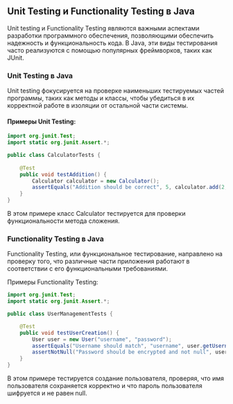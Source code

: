 ## Unit Testing и Functionality Testing в Java

Unit testing и Functionality Testing являются важными аспектами разработки программного обеспечения, позволяющими обеспечить надежность и функциональность кода. В Java, эти виды тестирования часто реализуются с помощью популярных фреймворков, таких как JUnit.

### Unit Testing в Java

Unit testing фокусируется на проверке наименьших тестируемых частей программы, таких как методы и классы, чтобы убедиться в их корректной работе в изоляции от остальной части системы.

#### Примеры Unit Testing:

```java
import org.junit.Test;
import static org.junit.Assert.*;

public class CalculatorTests {
    
    @Test
    public void testAddition() {
        Calculator calculator = new Calculator();
        assertEquals("Addition should be correct", 5, calculator.add(2, 3));
    }
}
```
В этом примере класс Calculator тестируется для проверки функциональности метода сложения.

### Functionality Testing в Java
Functionality Testing, или функциональное тестирование, направлено на проверку того, что различные части приложения работают в соответствии с его функциональными требованиями.

Примеры Functionality Testing:
```java
import org.junit.Test;
import static org.junit.Assert.*;

public class UserManagementTests {

    @Test
    public void testUserCreation() {
        User user = new User("username", "password");
        assertEquals("Username should match", "username", user.getUsername());
        assertNotNull("Password should be encrypted and not null", user.getEncryptedPassword());
    }
}
```
В этом примере тестируется создание пользователя, проверяя, что имя пользователя сохраняется корректно и что пароль пользователя шифруется и не равен null.


